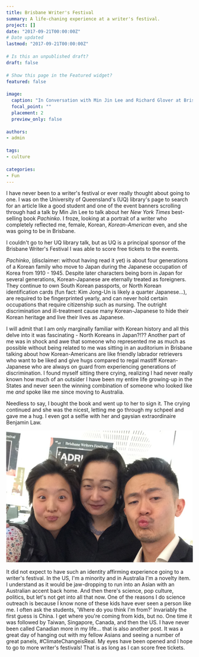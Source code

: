 ```yaml
---
title: Brisbane Writer's Festival
summary: A life-chaning experience at a writer's festival.
project: []
date: "2017-09-21T00:00:00Z"
# Date updated
lastmod: "2017-09-21T00:00:00Z"

# Is this an unpublished draft?
draft: false

# Show this page in the Featured widget?
featured: false

image:
  caption: "In Conversation with Min Jin Lee and Richard Glover at Brisbane Writer’s Festival."
  focal_point: ""
  placement: 2
  preview_only: false

authors:
- admin

tags:
- culture

categories:
- Fun
---
```


<!-- Google tag (gtag.js) -->
<script async src="https://www.googletagmanager.com/gtag/js?id=G-TTD46JCLHQ"></script>
<script>
  window.dataLayer = window.dataLayer || [];
  function gtag(){dataLayer.push(arguments);}
  gtag('js', new Date());

  gtag('config', 'G-TTD46JCLHQ');
</script>

<p>I have never been to a writer's festival or ever really thought about going to one. I was on the University of Queensland's (UQ) library's page to search for an article like a good student and one of the event banners scrolling through had a talk by Min Jin Lee to talk about her <em>New York Times</em> best-selling book <em>Pachinko</em>. I froze, looking at a portrait of a writer who completely reflected me, female, Korean, <em>Korean-American</em> even, and she was going to be in Brisbane.</p><p>I couldn't go to her UQ library talk, but as UQ is a principal sponsor of the Brisbane Writer's Festival I was able to score free tickets to the events.</p>


<p><em>Pachinko</em>, (disclaimer: without having read it yet) is about four generations of a Korean family who move to Japan during the Japanese occupation of Korea from 1910 - 1945. Despite later characters being born in Japan for several generations, Korean-Japanese are eternally treated as foreigners. They continue to own South Korean passports, or North Korean identification cards (fun fact: Kim Jong-Un is likely a quarter Japanese...), are required to be fingerprinted yearly, and can never hold certain occupations that require citizenship such as nursing. The outright discrimination and ill-treatment cause many Korean-Japanese to hide their Korean heritage and live their lives as Japanese.</p><p>I will admit that I am only marginally familiar with Korean history and all this delve into it was fascinating - North Koreans in Japan?!?? Another part of me was in shock and awe that someone who represented me as much as possible without being related to me was sitting in an auditorium in Brisbane talking about how Korean-Americans are like friendly labrador retrievers who want to be liked and give hugs compared to regal mastiff Korean-Japanese who are always on guard from experiencing generations of discrimination. I found myself sitting there crying, realizing I had never really known how much of an outsider I have been my entire life growing-up in the States and never seen the winning combination of someone who looked like me <em>and</em> spoke like me since moving to Australia.</p><p>Needless to say, I bought the book and went up to her to sign it. The crying continued and she was the nicest, letting me go through my schpeel and gave me a hug. I even got a selfie with her and gaysian extraordinaire Benjamin Law.</p>

![Selfie with Asian legends Min Jin Lee and Benjamin Law at the Brisbane Writer's Festival 2017.](selfie_minjinlee_benjamin.jpg)

<p>It did not expect to have such an identity affirming experience going to a writer's festival. In the US, I'm a minority and in Australia I'm a novelty item. I understand as it would be jaw-dropping to run into an Asian with an Australian accent back home. And then there's science, pop culture, politics, but let's not get into all that now. One of the reasons I do science outreach is because I know none of these kids have ever seen a person like me. I often ask the students, 'Where do you think I'm from?' Invariably the first guess is China. I get where you're coming from kids, but no. One time it was followed by Taiwan, Singapore, Canada, and then the US. I have never been called Canadian more in my life... that is also another post. It was a great day of hanging out with my fellow Asians and seeing a number of great panels, #ClimateChangeisReal. My eyes have been opened and I hope to go to more writer's festivals! That is as long as I can score free tickets.</p>

